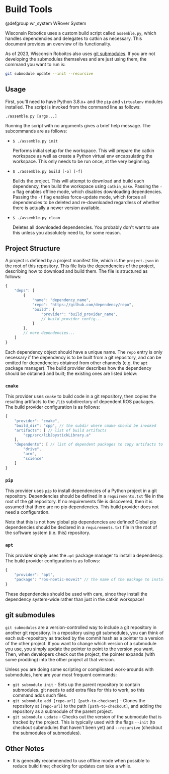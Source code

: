 # Build Tools

@defgroup wr_system WRover System

Wisconsin Robotics uses a custom build script called `assemble.py`, which handles dependencies and delegates to catkin as necessary.
This document provides an overview of its functionality.

As of 2023, Wisconsin Roboitcs also uses [git submodules](#git-submodules).  If you are not developing the submodules themselves and are just using them, the command you want to run is:

```bash
git submodule update --init --recursive
```

## Usage

First, you'll need to have Python 3.8.x+ and the `pip` and `virtualenv` modules installed.
The script is invoked from the command line as follows:

```shell
./assemble.py [args...]
```

Running the script with no arguments gives a brief help message.
The subcommands are as follows:

* `$ ./assemble.py init`

  Performs initial setup for the workspace.
  This will prepare the catkin workspace as well as create a Python virtual env encapsulating the workspace.
  This only needs to be run once, at the very beginning.

* `$ ./assemble.py build [-o] [-f]`

  Builds the project.
  This will attempt to download and build each dependency, then build the workspace using `catkin_make`.
  Passing the `-o` flag enables offline mode, which disables downloading dependencies.
  Passing the `-f` flag enables force-update mode, which forces all dependencies to be deleted and re-downloaded regardless of whether there is actually a newer version available.

* `$ ./assemble.py clean`

  Deletes all downloaded dependencies.
  You probably don't want to use this unless you absolutely need to, for some reason.

## Project Structure

A project is defined by a project manifest file, which is the `project.json` in the root of this repository.
This file lists the dependencies of the project, describing how to download and build them.
The file is structured as follows:

```js
{
    "deps": [
        {
            "name": "dependency_name",
            "repo": "https://github.com/dependency/repo",
            "build": {
                "provider": "build_provider_name",
                // build provider config...
            }
        },
        // more dependencies...
    ]
}
```

Each dependency object should have a unique name.
The `repo` entry is only necessary if the dependency is to be built from a git repository, and can be omitted for dependencies obtained from other channels (e.g. the `apt` package manager).
The build provider describes how the dependency should be obtained and built; the existing ones are listed below:

### `cmake`

This provider uses `cmake` to build code in a git repository, then copies the resulting artifacts to the `/lib` subdirectory of dependent ROS packages.
The build provider configuration is as follows:

```js
{
    "provider": "cmake",
    "build_dir": "cpp", // the subdir where cmake should be invoked
    "artifacts": [ // list of build artifacts
        "cpp/src/libJoystickLibrary.a"
    ],
    "dependents": [ // list of dependent packages to copy artifacts to
        "drive",
        "arm",
        "science"
    ]
}
```

### `pip`

This provider uses `pip` to install dependencies of a Python project in a git repository.
Dependencies should be defined in a `requirements.txt` file in the root of the git repository.
If no requirements file is discovered, then it is assumed that there are no pip dependencies.
This build provider does not need a configuration.

Note that this is not how global pip dependencies are defined!
Global pip dependencies should be declared in a `requirements.txt` file in the root of the software system (i.e. this) repository.

### `apt`

This provider simply uses the `apt` package manager to install a dependency.
The build provider configuration is as follows:

```js
{
    "provider": "apt",
    "package": "ros-noetic-moveit" // the name of the package to install
}
```

These dependencies should be used with care, since they install the dependency system-wide rather than just in the catkin workspace!

## git submodules

`git submodules` are a version-controlled way to include a git repository in another git repository.  In a repository using git submodules, you can think of each sub-repository as tracked by the commit hash as a pointer to a version of the other project.  If you want to change which version of a submodule you use, you simply update the pointer to point to the version you want.  Then, when developers check out the project, the pointer expands (with some prodding) into the other project at that version.

Unless you are doing some scripting or complicated work-arounds with submodules, here are your most frequent commands:

* `git submodule init` - Sets up the parent repository to contain submodules.  git needs to add extra files for this to work, so this command adds such files.
* `git submodule add [repo-url] [path-to-checkout]` - Clones the repository at `[repo-url]` to the path `[path-to-checkout]`, and adding the repository as a submodule of the parent project.
* `git submodule update` - Checks out the version of the submodule that is tracked by the project.  This is typically used with the flags `--init` (to checkout submodules that haven't been yet) and `--recursive` (checkout the submodules of submodules).

## Other Notes

* It is generally recommended to use offline mode when possible to reduce build time; checking for updates can take a while.
